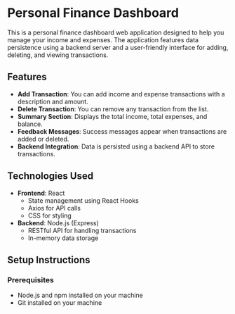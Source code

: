 # Personal Finance Dashboard

This is a personal finance dashboard web application designed to help you manage your income and expenses. The application features data persistence using a backend server and a user-friendly interface for adding, deleting, and viewing transactions.

## Features

- **Add Transaction**: You can add income and expense transactions with a description and amount.
- **Delete Transaction**: You can remove any transaction from the list.
- **Summary Section**: Displays the total income, total expenses, and balance.
- **Feedback Messages**: Success messages appear when transactions are added or deleted.
- **Backend Integration**: Data is persisted using a backend API to store transactions.

## Technologies Used

- **Frontend**: React
  - State management using React Hooks
  - Axios for API calls
  - CSS for styling
- **Backend**: Node.js (Express)
  - RESTful API for handling transactions
  - In-memory data storage

## Setup Instructions

### Prerequisites

- Node.js and npm installed on your machine
- Git installed on your machine

